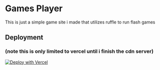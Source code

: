# Games Player

This is just a simple game site i made that utilizes ruffle to run flash games

## Deployment

### (note this is only limited to vercel until i finish the cdn server)

[![Deploy with Vercel](https://raw.githubusercontent.com/BinBashBanana/deploy-buttons/master/buttons/remade/vercel.svg)](https://vercel.com/new/clone?repository-url=%20https://github.com/afzalimdad9/games-player)

